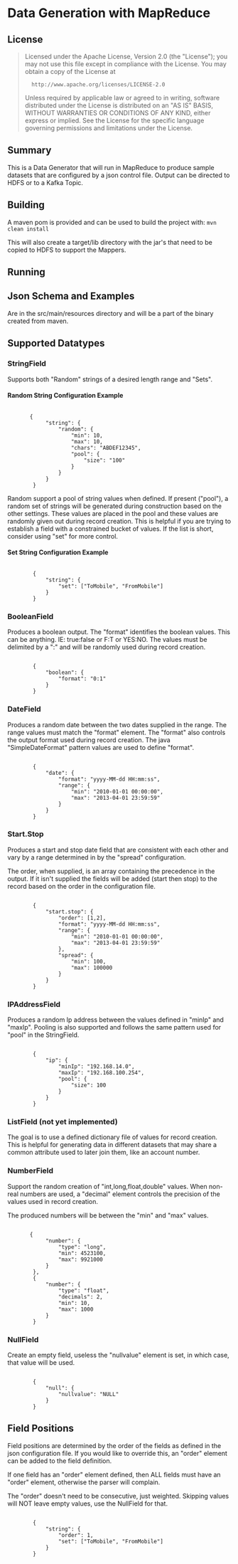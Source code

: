# Data Generation with MapReduce

## License
>   Licensed under the Apache License, Version 2.0 (the "License");
>   you may not use this file except in compliance with the License.
>   You may obtain a copy of the License at
>
>       http://www.apache.org/licenses/LICENSE-2.0
>
>   Unless required by applicable law or agreed to in writing, software
>   distributed under the License is distributed on an "AS IS" BASIS,
>   WITHOUT WARRANTIES OR CONDITIONS OF ANY KIND, either express or implied.
>   See the License for the specific language governing permissions and
>   limitations under the License.

## Summary
This is a Data Generator that will run in MapReduce to produce sample datasets that are configured by a json control file.  Output can be directed to HDFS or to a Kafka Topic.

## Building
A maven pom is provided and can be used to build the project with:
<code>mvn clean install</code>

This will also create a target/lib directory with the jar's that need to be copied to HDFS to support the Mappers.

## Running


## Json Schema and Examples
Are in the src/main/resources directory and will be a part of the binary created from maven.

## Supported Datatypes

### StringField
Supports both "Random" strings of a desired length range and "Sets".

#### Random String Configuration Example
<pre><code>
       {
            "string": {
                "random": {
                    "min": 10,
                    "max": 10,
                    "chars": "ABDEF12345",
                    "pool": {
                        "size": "100"
                    }
                }
            }
        }
</code></pre>

Random support a pool of string values when defined.  If present ("pool"), a random set of strings will be generated during construction based on the other settings.  These values are placed in the pool and these values are randomly given out during record creation.  This is helpful if you are trying to establish a field with a constrained bucket of values.  If the list is short, consider using "set" for more control.

#### Set String Configuration Example
<pre><code>
        {
            "string": {
                "set": ["ToMobile", "FromMobile"]
            }
        }
</code></pre>


### BooleanField

Produces a boolean output.  The "format" identifies the boolean values.  This can be anything. IE: true:false or F:T or YES:NO.  The values must be delimited by a ":" and will be randomly used during record creation.

<pre><code>
        {
            "boolean": {
                "format": "0:1"
            }
        }
</pre></code>

### DateField
Produces a random date between the two dates supplied in the range.  The range values must match the "format" element.  The "format" also controls the output format used during record creation.  The java "SimpleDateFormat" pattern values are used to define "format".

<pre><code>
        {
            "date": {
                "format": "yyyy-MM-dd HH:mm:ss",
                "range": {
                    "min": "2010-01-01 00:00:00",
                    "max": "2013-04-01 23:59:59"
                }
            }
        }
</pre></code>

### Start.Stop
Produces a start and stop date field that are consistent with each other and vary by a range determined in by the "spread" configuration.

The order, when supplied, is an array containing the precedence in the output.  If it isn't supplied the fields will be added (start then stop) to the record based on the order in the configuration file.

<pre><code>
        {
            "start.stop": {
                "order": [1,2],
                "format": "yyyy-MM-dd HH:mm:ss",
                "range": {
                    "min": "2010-01-01 00:00:00",
                    "max": "2013-04-01 23:59:59"
                },
                "spread": {
                    "min": 100,
                    "max": 100000
                }
            }
        }
</pre></code>

### IPAddressField
Produces a random Ip address between the values defined in "minIp" and "maxIp".  Pooling is also supported and follows the same pattern used for "pool" in the StringField.

<pre><code>
        {
            "ip": {
                "minIp": "192.168.14.0",
                "maxIp": "192.168.100.254",
                "pool": {
                    "size": 100
                }
            }
        }
</pre></code>

### ListField (not yet implemented)
The goal is to use a defined dictionary file of values for record creation.  This is helpful for generating data in different datasets that may share a common attribute used to later join them, like an account number.

### NumberField
Support the random creation of "int,long,float,double" values.  When non-real numbers are used, a "decimal" element controls the precision of the values used in record creation.

The produced numbers will be between the "min" and "max" values.

<pre><code>
       {
            "number": {
                "type": "long",
                "min": 4523100,
                "max": 9921000
            }
        },
        {
            "number": {
                "type": "float",
                "decimals": 2,
                "min": 10,
                "max": 1000
            }
        }
</pre></code>

### NullField
Create an empty field, useless the "nullvalue" element is set, in which case, that value will be used.

<pre><code>
        {
            "null": {
                "nullvalue": "NULL"
            }
        }
</pre></code>


## Field Positions
Field positions are determined by the order of the fields as defined in the json configuration file.  If you would like to override this, an "order" element can be added to the field definition.

If one field has an "order" element defined, then ALL fields must have an "order" element, otherwise the parser will complain.

The "order" doesn't need to be consecutive, just weighted.  Skipping values will NOT leave empty values, use the NullField for that.
<pre><code>
        {
            "string": {
                "order": 1,
                "set": ["ToMobile", "FromMobile"]
            }
        }
</pre></code>